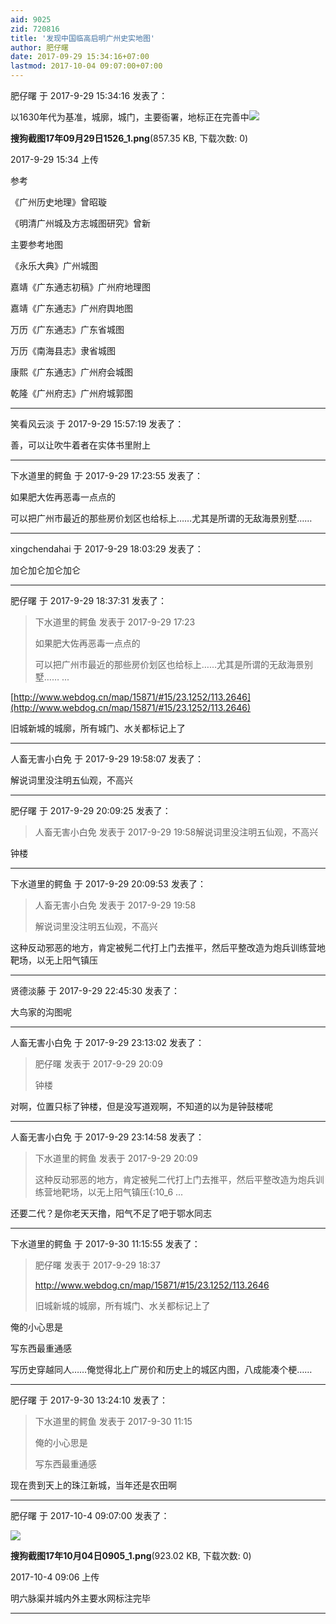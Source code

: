 ```yaml
---
aid: 9025
zid: 720816
title: '发现中国临高启明广州史实地图'
author: 肥仔曙
date: 2017-09-29 15:34:16+07:00
lastmod: 2017-10-04 09:07:00+07:00
---
```


肥仔曙 于 2017-9-29 15:34:16 发表了：

以1630年代为基准，城廓，城门，主要衙署，地标正在完善中![](https://mirrors.tuna.tsinghua.edu.cn/osdn/lgqm/72877/153410wleek7z5bf75q6dq.png)



**搜狗截图17年09月29日1526\_1.png**(857.35 KB, 下载次数: 0)



2017-9-29 15:34 上传



参考

《广州历史地理》曾昭璇

《明清广州城及方志城图研究》曾新

主要参考地图

《永乐大典》广州城图

嘉靖《广东通志初稿》广州府地理图

嘉靖《广东通志》广州府舆地图

万历《广东通志》广东省城图

万历《南海县志》隶省城图

康熙《广东通志》广州府会城图

乾隆《广州府志》广州府城郭图

---------

笑看风云淡 于 2017-9-29 15:57:19 发表了：

善，可以让吹牛着者在实体书里附上

---------

下水道里的鳄鱼 于 2017-9-29 17:23:55 发表了：

如果肥大佐再恶毒一点点的

可以把广州市最近的那些房价划区也给标上……尤其是所谓的无敌海景别墅……

---------

xingchendahai 于 2017-9-29 18:03:29 发表了：

加仑加仑加仑加仑

---------

肥仔曙 于 2017-9-29 18:37:31 发表了：

> 下水道里的鳄鱼 发表于 2017-9-29 17:23
> 
> 如果肥大佐再恶毒一点点的
> 
> 可以把广州市最近的那些房价划区也给标上……尤其是所谓的无敌海景别墅…… ...



[http://www.webdog.cn/map/15871/#15/23.1252/113.2646](http://www.webdog.cn/map/15871/#15/23.1252/113.2646)

旧城新城的城廓，所有城门、水关都标记上了

---------

人畜无害小白免 于 2017-9-29 19:58:07 发表了：

解说词里没注明五仙观，不高兴

---------

肥仔曙 于 2017-9-29 20:09:25 发表了：

> 人畜无害小白免 发表于 2017-9-29 19:58解说词里没注明五仙观，不高兴



钟楼

---------

下水道里的鳄鱼 于 2017-9-29 20:09:53 发表了：

> 人畜无害小白免 发表于 2017-9-29 19:58
> 
> 解说词里没注明五仙观，不高兴



这种反动邪恶的地方，肯定被髡二代打上门去推平，然后平整改造为炮兵训练营地靶场，以无上阳气镇压

---------

贤德淡藤 于 2017-9-29 22:45:30 发表了：

大鸟家的沟图呢

---------

人畜无害小白免 于 2017-9-29 23:13:02 发表了：

> 肥仔曙 发表于 2017-9-29 20:09
> 
> 钟楼



对啊，位置只标了钟楼，但是没写道观啊，不知道的以为是钟鼓楼呢

---------

人畜无害小白免 于 2017-9-29 23:14:58 发表了：

> 下水道里的鳄鱼 发表于 2017-9-29 20:09
> 
> 这种反动邪恶的地方，肯定被髡二代打上门去推平，然后平整改造为炮兵训练营地靶场，以无上阳气镇压{:10\_6 ...



还要二代？是你老天天撸，阳气不足了吧于鄂水同志

---------

下水道里的鳄鱼 于 2017-9-30 11:15:55 发表了：

> 肥仔曙 发表于 2017-9-29 18:37
> 
> http://www.webdog.cn/map/15871/#15/23.1252/113.2646
> 
> 旧城新城的城廓，所有城门、水关都标记上了



俺的小心思是

写东西最重通感

写历史穿越同人……俺觉得北上广房价和历史上的城区内图，八成能凑个梗……

---------

肥仔曙 于 2017-9-30 13:24:10 发表了：

> 下水道里的鳄鱼 发表于 2017-9-30 11:15
> 
> 俺的小心思是
> 
> 写东西最重通感



现在贵到天上的珠江新城，当年还是农田啊

---------

肥仔曙 于 2017-10-4 09:07:00 发表了：

![](https://mirrors.tuna.tsinghua.edu.cn/osdn/lgqm/72877/090632ckgg5xghxkhgp0xk.png)



**搜狗截图17年10月04日0905\_1.png**(923.02 KB, 下载次数: 0)



2017-10-4 09:06 上传



明六脉渠并城内外主要水网标注完毕

---------

